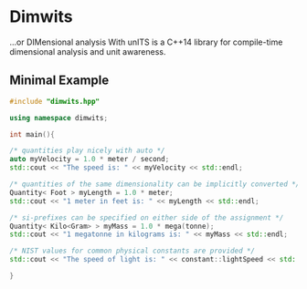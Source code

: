 Dimwits
=========
...or DIMensional analysis With unITS is a C++14 library for compile-time 
dimensional analysis and unit awareness.

Minimal Example
----------------

```c++
#include "dimwits.hpp"

using namespace dimwits;

int main(){

/* quantities play nicely with auto */
auto myVelocity = 1.0 * meter / second;
std::cout << "The speed is: " << myVelocity << std::endl;

/* quantities of the same dimensionality can be implicitly converted */
Quantity< Foot > myLength = 1.0 * meter;
std::cout << "1 meter in feet is: " << myLength << std::endl;

/* si-prefixes can be specified on either side of the assignment */
Quantity< Kilo<Gram> > myMass = 1.0 * mega(tonne);
std::cout << "1 megatonne in kilograms is: " << myMass << std::endl;

/* NIST values for common physical constants are provided */
std::cout << "The speed of light is: " << constant::lightSpeed << std::endl;

}
```

